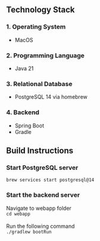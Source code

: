 ## Technology Stack

### 1. Operating System
* MacOS
### 2. Programming Language
* Java 21
### 3. Relational Database
* PostgreSQL 14 via homebrew
### 4. Backend
* Spring Boot
* Gradle

## Build Instructions

### Start PostgreSQL server
`brew services start postgresql@14`

### Start the backend server
Navigate to webapp folder<br>
`cd webapp`<br><br>
Run the following command<br>
`./gradlew bootRun`

